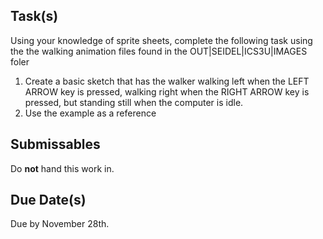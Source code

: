 Task(s)
-------
Using your knowledge of sprite sheets, complete the following task using the the walking animation files found in the OUT|SEIDEL|ICS3U|IMAGES foler
  1. Create a basic sketch that has the walker walking left when the LEFT ARROW key is pressed, walking right when the RIGHT ARROW key is pressed, but standing still when the computer is idle.
  2. Use the example as a reference

Submissables
------------
Do **not** hand this work in.

Due Date(s)
----------
Due by November 28th.